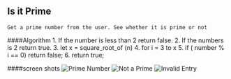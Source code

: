 ## Is it Prime

````
Get a prime number from the user. See whether it is prime or not
````

####Algorithm
    1. If the number is less than 2 return false.
    2. If the numbers is 2 return true.
    3. let x = square_root_of (n)
    4. for i = 3 to x
    5. if ( number % i == 0) return false;
    6. return true;
    
####screen shots 
![Prime Number](https://cloud.githubusercontent.com/assets/3127498/5552664/d99d65a4-8bd5-11e4-8e88-6f775f5a7cbe.png=1000x800)
![Not a Prime](https://cloud.githubusercontent.com/assets/3127498/5552663/d99d465a-8bd5-11e4-8f0e-f4a97998dd29.png)
![Invalid Entry](https://cloud.githubusercontent.com/assets/3127498/5552665/d99ef4f0-8bd5-11e4-9f08-664485ba9ffe.png)
